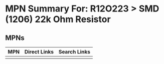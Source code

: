 



# MPN Summary For: R12O223 > SMD (1206) 22k Ohm Resistor

## MPNs
  

|MPN|Direct Links|Search Links|
| :--- | :--- | :--- |
||||
